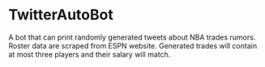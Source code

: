# TwitterAutoBot
A bot that can print randomly generated tweets about NBA trades rumors.
Roster data are scraped from ESPN website.
Generated trades will contain at most three players and their salary will match.
